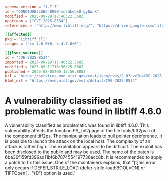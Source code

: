 ```toml
schema_version = "1.7.3"
id = "DONOTUSEJLSEC-0000-mnrdkebs0-gy0wuk"
modified = 2025-09-29T17:46:22.368Z
upstream = ["CVE-2025-8534"]
references = ["http://www.libtiff.org/", "https://drive.google.com/file/d/15JPA3kLYiYD-nRNJ8y8HmnYjhv9NE7k6/view?usp=drive_link", "https://gitlab.com/libtiff/libtiff/-/commit/6ba36f159fd396ad11bf6b7874554197736ecc8b", "https://gitlab.com/libtiff/libtiff/-/issues/718", "https://gitlab.com/libtiff/libtiff/-/merge_requests/746", "https://vuldb.com/?ctiid.318664", "https://vuldb.com/?id.318664", "https://vuldb.com/?submit.617831", "https://gitlab.com/libtiff/libtiff/-/issues/718", "https://vuldb.com/?submit.617831"]

[[affected]]
pkg = "Libtiff_jll"
ranges = [">= 4.6.0+0, < 4.7.0+0"]

[[jlsec_sources]]
id = "CVE-2025-8534"
imported = 2025-09-29T17:46:22.368Z
modified = 2025-09-11T16:56:25.600Z
published = 2025-08-05T00:15:56.880Z
url = "https://services.nvd.nist.gov/rest/json/cves/2.0?cveId=CVE-2025-8534"
html_url = "https://nvd.nist.gov/vuln/detail/CVE-2025-8534"
```

# A vulnerability classified as problematic was found in libtiff 4.6.0

A vulnerability classified as problematic was found in libtiff 4.6.0. This vulnerability affects the function PS_Lvl2page of the file tools/tiff2ps.c of the component tiff2ps. The manipulation leads to null pointer dereference. It is possible to launch the attack on the local host. The complexity of an attack is rather high. The exploitation appears to be difficult. The exploit has been disclosed to the public and may be used. The name of the patch is 6ba36f159fd396ad11bf6b7874554197736ecc8b. It is recommended to apply a patch to fix this issue. One of the maintainers explains, that "[t]his error only occurs if DEFER_STRILE_LOAD (defer-strile-load:BOOL=ON) or TIFFOpen( .. "rD") option is used."

